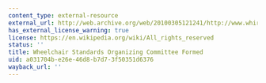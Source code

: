 ```yaml
---
content_type: external-resource
external_url: http://web.archive.org/web/20100305121241/http://www.whirlwindwheelchair.org/newsarticles/recent/news_r05.htm
has_external_license_warning: true
license: https://en.wikipedia.org/wiki/All_rights_reserved
status: ''
title: Wheelchair Standards Organizing Committee Formed
uid: a031704b-e26e-46d8-b7d7-3f50351d6376
wayback_url: ''
---
```

